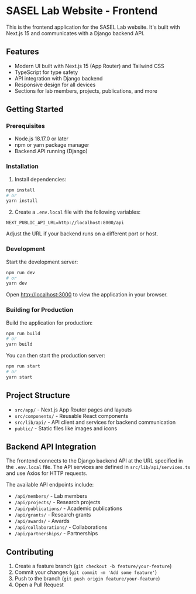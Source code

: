 # SASEL Lab Website - Frontend

This is the frontend application for the SASEL Lab website. It's built with Next.js 15 and communicates with a Django backend API.

## Features

- Modern UI built with Next.js 15 (App Router) and Tailwind CSS
- TypeScript for type safety
- API integration with Django backend
- Responsive design for all devices
- Sections for lab members, projects, publications, and more

## Getting Started

### Prerequisites

- Node.js 18.17.0 or later
- npm or yarn package manager
- Backend API running (Django)

### Installation

1. Install dependencies:

```bash
npm install
# or
yarn install
```

2. Create a `.env.local` file with the following variables:

```
NEXT_PUBLIC_API_URL=http://localhost:8000/api
```

Adjust the URL if your backend runs on a different port or host.

### Development

Start the development server:

```bash
npm run dev
# or
yarn dev
```

Open [http://localhost:3000](http://localhost:3000) to view the application in your browser.

### Building for Production

Build the application for production:

```bash
npm run build
# or
yarn build
```

You can then start the production server:

```bash
npm run start
# or
yarn start
```

## Project Structure

- `src/app/` - Next.js App Router pages and layouts
- `src/components/` - Reusable React components
- `src/lib/api/` - API client and services for backend communication
- `public/` - Static files like images and icons

## Backend API Integration

The frontend connects to the Django backend API at the URL specified in the `.env.local` file. The API services are defined in `src/lib/api/services.ts` and use Axios for HTTP requests.

The available API endpoints include:
- `/api/members/` - Lab members
- `/api/projects/` - Research projects
- `/api/publications/` - Academic publications
- `/api/grants/` - Research grants
- `/api/awards/` - Awards
- `/api/collaborations/` - Collaborations
- `/api/partnerships/` - Partnerships

## Contributing

1. Create a feature branch (`git checkout -b feature/your-feature`)
2. Commit your changes (`git commit -m 'Add some feature'`)
3. Push to the branch (`git push origin feature/your-feature`)
4. Open a Pull Request
